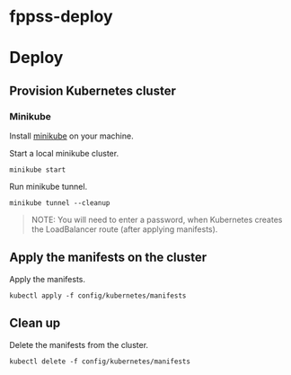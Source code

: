 # fppss-deploy

# Deploy

## Provision Kubernetes cluster

### Minikube

Install [minikube](https://minikube.sigs.k8s.io/docs/start/) on your machine.

Start a local minikube cluster.

    minikube start

Run minikube tunnel.

    minikube tunnel --cleanup

> NOTE: You will need to enter a password, when Kubernetes creates the LoadBalancer route (after applying manifests).

## Apply the manifests on the cluster

Apply the manifests.

    kubectl apply -f config/kubernetes/manifests

## Clean up

Delete the manifests from the cluster.

    kubectl delete -f config/kubernetes/manifests

